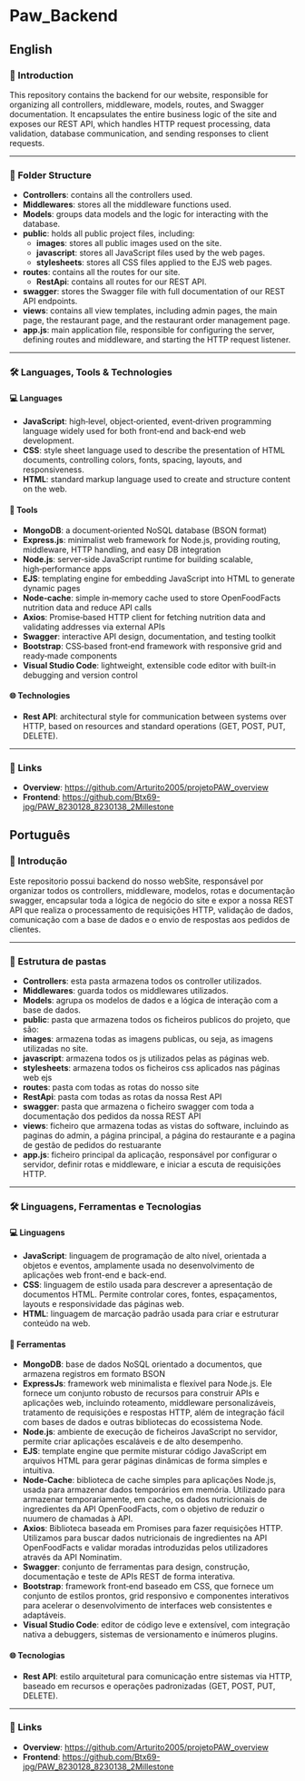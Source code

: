 # Paw_Backend
## English
### 📌 Introduction
This repository contains the backend for our website, responsible for organizing all controllers, middleware, models, routes, and Swagger documentation. It encapsulates the entire business logic of the site and exposes our REST API, which handles HTTP request processing, data validation, database communication, and sending responses to client requests.

---
### 📁 Folder Structure
- **Controllers**: contains all the controllers used.
- **Middlewares**: stores all the middleware functions used.
- **Models**: groups data models and the logic for interacting with the database.
- **public**: holds all public project files, including:
  - **images**: stores all public images used on the site.
  - **javascript**: stores all JavaScript files used by the web pages.
  - **stylesheets**: stores all CSS files applied to the EJS web pages.
- **routes**: contains all the routes for our site.
  - **RestApi**: contains all routes for our REST API.
- **swagger**: stores the Swagger file with full documentation of our REST API endpoints.
- **views**: contains all view templates, including admin pages, the main page, the restaurant page, and the restaurant order management page.
- **app.js**: main application file, responsible for configuring the server, defining routes and middleware, and starting the HTTP request listener.

---
### 🛠️ Languages, Tools & Technologies
#### 💻 Languages
- **JavaScript**: high‑level, object‑oriented, event‑driven programming language widely used for both front‑end and back‑end web development.  
- **CSS**: style sheet language used to describe the presentation of HTML documents, controlling colors, fonts, spacing, layouts, and responsiveness.
- **HTML**: standard markup language used to create and structure content on the web.  

#### 🧰 Tools
- **MongoDB**: a document‑oriented NoSQL database (BSON format)
- **Express.js**: minimalist web framework for Node.js, providing routing, middleware, HTTP handling, and easy DB integration
- **Node.js**: server‑side JavaScript runtime for building scalable, high‑performance apps
- **EJS**: templating engine for embedding JavaScript into HTML to generate dynamic pages
- **Node‑cache**: simple in‑memory cache used to store OpenFoodFacts nutrition data and reduce API calls
- **Axios**: Promise‑based HTTP client for fetching nutrition data and validating addresses via external APIs
- **Swagger**: interactive API design, documentation, and testing toolkit
- **Bootstrap**: CSS‑based front‑end framework with responsive grid and ready‑made components
- **Visual Studio Code**: lightweight, extensible code editor with built‑in debugging and version control


#### 🌐 Technologies
- **Rest API**: architectural style for communication between systems over HTTP, based on resources and standard operations (GET, POST, PUT, DELETE).

---
### 🔗 Links
- **Overview**: https://github.com/Arturito2005/projetoPAW_overview  
- **Frontend**: https://github.com/Btx69-jpg/PAW_8230128_8230138_2Millestone 

## Português

### 📌 Introdução
Este repositorio possui backend do nosso webSite, responsável por organizar todos os controllers, middleware, modelos, rotas e documentação swagger, encapsular toda a lógica de negócio do site e expor a nossa REST API que realiza o processamento de requisições HTTP, validação de dados, comunicação com a base de dados e o envio de respostas aos pedidos de clientes.

---
### 📁 Estrutura de pastas

- **Controllers**: esta pasta armazena todos os controller utilizados.
- **Middlewares**: guarda todos os middlewares utilizados.
- **Models**: agrupa os modelos de dados e a lógica de interação com a base de dados.
- **public**: pasta que armazena todos os ficheiros publicos do projeto, que são:
 - **images**: armazena todas as imagens publicas, ou seja, as imagens utilizadas no site.
 - **javascript**: armazena todos os js utilizados pelas as páginas web.
 - **stylesheets**: armazena todos os ficheiros css aplicados nas páginas web ejs
- **routes**: pasta com todas as rotas do nosso site
 - **RestApi**: pasta com todas as rotas da nossa Rest API
- **swagger**: pasta que armazena o ficheiro swagger com toda a documentação dos pedidos da nossa REST API
- **views**: ficheiro que armazena todas as vistas do software, incluindo as paginas do admin, a página principal, a página do restaurante e a pagina de gestão de pedidos do restuarante
- **app.js**: ficheiro principal da aplicação, responsável por configurar o servidor, definir rotas e middleware, e iniciar a escuta de requisições HTTP.

---
### 🛠️ Linguagens, Ferramentas e Tecnologias
#### 💻 Linguagens
- **JavaScript**: linguagem de programação de alto nível, orientada a objetos e eventos, amplamente usada no desenvolvimento de aplicações web front-end e back-end.
- **CSS**: linguagem de estilo usada para descrever a apresentação de documentos HTML. Permite controlar cores, fontes, espaçamentos, layouts e responsividade das páginas web.
- **HTML**: linguagem de marcação padrão usada para criar e estruturar conteúdo na web.  

#### 🧰 Ferramentas
- **MongoDB**: base de dados NoSQL orientado a documentos, que armazena registros em formato BSON
- **ExpressJs**: framework web minimalista e flexível para Node.js. Ele fornece um conjunto robusto de recursos para construir APIs e aplicações web, incluindo roteamento, middleware personalizáveis, tratamento de requisições e respostas HTTP, além de integração fácil com bases de dados e outras bibliotecas do ecossistema Node.
- **Node.js**: ambiente de execução de ficheiros JavaScript no servidor, permite criar aplicações escaláveis e de alto desempenho.
- **EJS**: template engine que permite misturar código JavaScript em arquivos HTML para gerar páginas dinâmicas de forma simples e intuitiva.
- **Node-Cache**: biblioteca de cache simples para aplicações Node.js, usada para armazenar dados temporários em memória. Utilizado para armazenar temporariamente, em cache, os dados nutricionais de ingredientes da API OpenFoodFacts, com o objetivo de reduzir o nuumero de chamadas à API.
- **Axios**: Biblioteca baseada em Promises para fazer requisições HTTP. Utilizamos para buscar dados nutricionais de ingredientes na API OpenFoodFacts e validar moradas introduzidas pelos utilizadores através da API Nominatim.
- **Swagger**: conjunto de ferramentas para design, construção, documentação e teste de APIs REST de forma interativa.
- **Bootstrap**: framework front‑end baseado em CSS, que fornece um conjunto de estilos prontos, grid responsivo e componentes interativos para acelerar o desenvolvimento de interfaces web consistentes e adaptáveis.
- **Visual Studio Code**: editor de código leve e extensível, com integração nativa a debuggers, sistemas de versionamento e inúmeros plugins.

#### 🌐 Tecnologias
- **Rest API**: estilo arquitetural para comunicação entre sistemas via HTTP, baseado em recursos e operações padronizadas (GET, POST, PUT, DELETE).  
---

### 🔗 Links
- **Overview**: https://github.com/Arturito2005/projetoPAW_overview
- **Frontend**: https://github.com/Btx69-jpg/PAW_8230128_8230138_2Millestone
